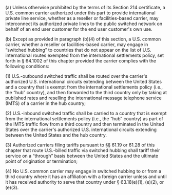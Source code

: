 (a) Unless otherwise prohibited by the terms of its Section 214 certificate, a U.S. common carrier authorized under this part to provide international private line service, whether as a reseller or facilities-based carrier, may interconnect its authorized private lines to the public switched network on behalf of an end user customer for the end user customer's own use.

(b) Except as provided in paragraph (b)(4) of this section, a U.S. common carrier, whether a reseller or facilities-based carrier, may engage in “switched hubbing” to countries that do not appear on the list of U.S. international routes exempted from the international settlements policy, set forth in § 64.1002 of this chapter provided the carrier complies with the following conditions:

(1) U.S.-outbound switched traffic shall be routed over the carrier's authorized U.S. international circuits extending between the United States and a country that is exempt from the international settlements policy (i.e., the “hub” country), and then forwarded to the third country only by taking at published rates and reselling the international message telephone service (IMTS) of a carrier in the hub country;
              

(2) U.S.-inbound switched traffic shall be carried to a country that is exempt from the international settlements policy (i.e., the “hub” country) as part of the IMTS traffic flow from a third country and then terminated in the United States over the carrier's authorized U.S. international circuits extending between the United States and the hub country.
              

(3) Authorized carriers filing tariffs pursuant to §§ 61.19 or 61.28 of this chapter that route U.S.-billed traffic via switched hubbing shall tariff their service on a “through” basis between the United States and the ultimate point of origination or termination;

(4) No U.S. common carrier may engage in switched hubbing to or from a third country where it has an affiliation with a foreign carrier unless and until it has received authority to serve that country under § 63.18(e)(1), (e)(2), or (e)(3).

